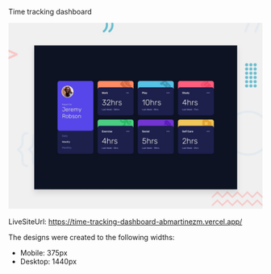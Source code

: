 

Time tracking dashboard 

![Design preview for the Time tracking dashboard coding challenge](./design/desktop-preview.jpg)


LiveSiteUrl: https://time-tracking-dashboard-abmartinezm.vercel.app/


The designs were created to the following widths:

- Mobile: 375px
- Desktop: 1440px
